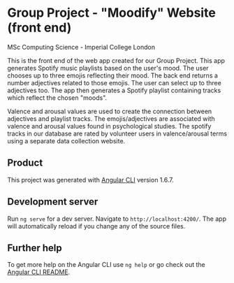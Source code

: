 # Group Project - "Moodify" Website (front end)
MSc Computing Science - Imperial College London

This is the front end of the web app created for our Group Project. 
This app generates Spotify music playlists based on the user's mood. The user chooses up to three emojis reflecting their mood. The back end returns a number adjectives related to those emojis. The user can select up to three adjectives too. The app then generates a Spotify playlist containing tracks which reflect the chosen "moods".

Valence and arousal values are used to create the connection between adjectives and playlist tracks. The emojis/adjectives are associated with valence and arousal values found in psychological studies. The spotify tracks in our database are rated by volunteer users in valence/arousal terms using a separate data collection website.

## Product

This project was generated with [Angular CLI](https://github.com/angular/angular-cli) version 1.6.7.

## Development server

Run `ng serve` for a dev server. Navigate to `http://localhost:4200/`. The app will automatically reload if you change any of the source files.

## Further help

To get more help on the Angular CLI use `ng help` or go check out the [Angular CLI README](https://github.com/angular/angular-cli/blob/master/README.md).
